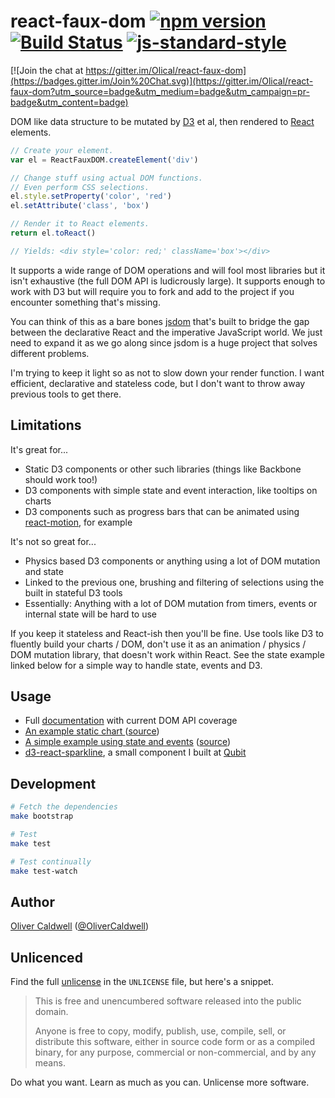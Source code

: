 # react-faux-dom [![npm version](https://badge.fury.io/js/react-faux-dom.svg)](http://badge.fury.io/js/react-faux-dom) [![Build Status](https://travis-ci.org/Olical/react-faux-dom.svg?branch=master)](https://travis-ci.org/Olical/react-faux-dom) [![js-standard-style](https://img.shields.io/badge/code%20style-standard-brightgreen.svg?style=flat)](https://github.com/feross/standard)

[![Join the chat at https://gitter.im/Olical/react-faux-dom](https://badges.gitter.im/Join%20Chat.svg)](https://gitter.im/Olical/react-faux-dom?utm_source=badge&utm_medium=badge&utm_campaign=pr-badge&utm_content=badge)

DOM like data structure to be mutated by [D3][] et al, then rendered to [React][] elements.

```javascript
// Create your element.
var el = ReactFauxDOM.createElement('div')

// Change stuff using actual DOM functions.
// Even perform CSS selections.
el.style.setProperty('color', 'red')
el.setAttribute('class', 'box')

// Render it to React elements.
return el.toReact()

// Yields: <div style='color: red;' className='box'></div>
```

It supports a wide range of DOM operations and will fool most libraries but it isn't exhaustive (the full DOM API is ludicrously large). It supports enough to work with D3 but will require you to fork and add to the project if you encounter something that's missing.

You can think of this as a bare bones [jsdom][] that's built to bridge the gap between the declarative React and the imperative JavaScript world. We just need to expand it as we go along since jsdom is a huge project that solves different problems.

I'm trying to keep it light so as not to slow down your render function. I want efficient, declarative and stateless code, but I don't want to throw away previous tools to get there.

## Limitations

It's great for...

 * Static D3 components or other such libraries (things like Backbone should work too!)
 * D3 components with simple state and event interaction, like tooltips on charts
 * D3 components such as progress bars that can be animated using [react-motion][], for example

It's not so great for...

 * Physics based D3 components or anything using a lot of DOM mutation and state
 * Linked to the previous one, brushing and filtering of selections using the built in stateful D3 tools
 * Essentially: Anything with a lot of DOM mutation from timers, events or internal state will be hard to use

If you keep it stateless and React-ish then you'll be fine. Use tools like D3 to fluently build your charts / DOM, don't use it as an animation / physics / DOM mutation library, that doesn't work within React. See the state example linked below for a simple way to handle state, events and D3.

## Usage

 * Full [documentation][] with current DOM API coverage
 * [An example static chart ][lab-chart] ([source][lab-chart-source])
 * [A simple example using state and events][lab-state] ([source][lab-state-source])
 * [d3-react-sparkline][], a small component I built at [Qubit][]

## Development

```bash
# Fetch the dependencies
make bootstrap

# Test
make test

# Test continually
make test-watch
```

## Author

[Oliver Caldwell][author-site] ([@OliverCaldwell][author-twitter])

## Unlicenced

Find the full [unlicense][] in the `UNLICENSE` file, but here's a snippet.

>This is free and unencumbered software released into the public domain.
>
>Anyone is free to copy, modify, publish, use, compile, sell, or distribute this software, either in source code form or as a compiled binary, for any purpose, commercial or non-commercial, and by any means.

Do what you want. Learn as much as you can. Unlicense more software.

[unlicense]: http://unlicense.org/
[author-site]: http://oli.me.uk/
[author-twitter]: https://twitter.com/OliverCaldwell
[d3]: http://d3js.org/
[react]: http://facebook.github.io/react/
[jsdom]: https://github.com/tmpvar/jsdom
[lab-chart]: http://lab.oli.me.uk/d3-to-react-again/
[lab-chart-source]: https://github.com/Olical/lab/blob/gh-pages/js/d3-to-react-again/main.js
[lab-state]: http://lab.oli.me.uk/react-faux-dom-state/
[lab-state-source]: https://github.com/Olical/lab/blob/gh-pages/js/react-faux-dom-state/main.js
[d3-react-sparkline]: https://github.com/QubitProducts/d3-react-sparkline
[qubit]: http://www.qubit.com/
[documentation]: ./DOCUMENTATION.md
[react-motion]: https://github.com/chenglou/react-motion

